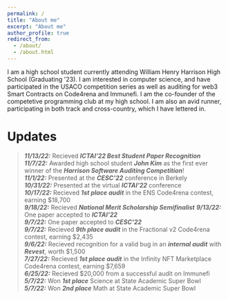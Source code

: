 ```yaml
---
permalink: /
title: "About me"
excerpt: "About me"
author_profile: true
redirect_from: 
  - /about/
  - /about.html
---
```


I am a high school student currently attending William Henry Harrison High School (Graduating '23). I am interested in computer science, and have participated in the USACO competition series as well as auditing for web3 Smart Contracts on Code4rena and Immunefi. I am the co-founder of the competetive programming club at my high school. I am also an avid runner, participating in both track and cross-country, which I have lettered in.

Updates
======
>___11/13/22:___   Recieved ___ICTAI'22 Best Student Paper Recognition___    
>___11/7/22:___   Awarded high school student ___John Kim___ as the first ever winner of the ___Harrison Software Auditing Competition___!  
>___11/1/22:___   Presented at the ___CESC'22___ conference in Berkely   
>___10/31/22:___   Presented at the virtual ___ICTAI'22___ conference      
>___10/17/22:___   Recieved ___1st place audit___ in the ENS Code4rena contest, earning $18,700  
>___9/18/22:___   Recieved ___National Merit Scholarship Semifinalist___ 
>___9/13/22:___   One paper accepted to ___ICTAI'22___  
>___9/7/22:___   One paper accepted to ___CESC'22___  
>___9/7/22:___    Recieved ___9th place audit___ in the Fractional v2 Code4rena contest, earning $2,435  
>___9/6/22:___   Recieved recognition for a valid bug in an ___internal audit___ with ___Revest___, worth $1,500  
>___7/27/22:___ Recieved ___1st place audit___ in the Infinity NFT Marketplace Code4rena contest, earning $7,659  
>___6/25/22:___ Recieved $20,000 from a successful audit on Immunefi  
>___5/7/22:___ Won ___1st place___ Science at State Academic Super Bowl  
>___5/7/22:___ Won ___2nd place___ Math at State Academic Super Bowl  




